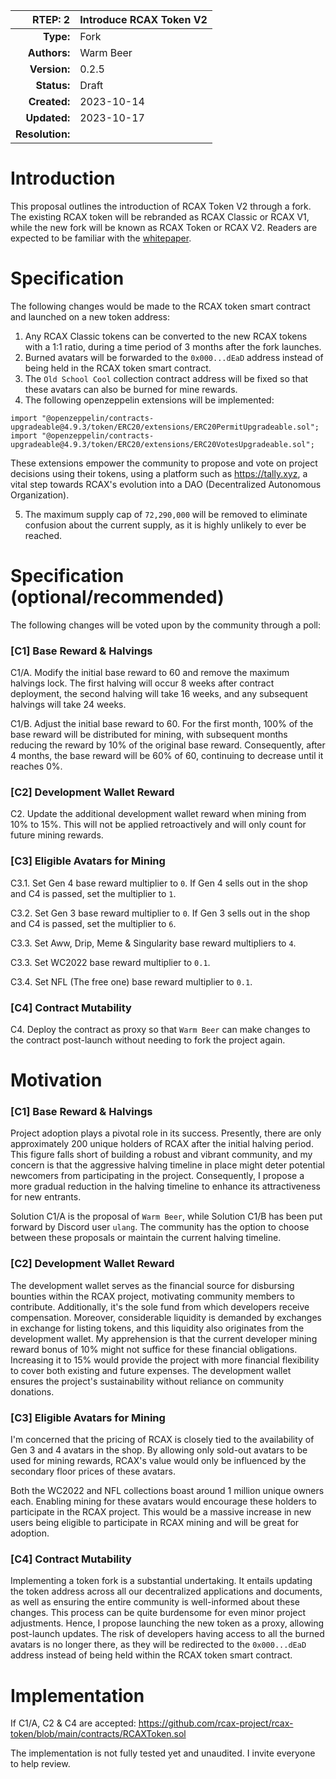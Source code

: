 |RTEP: 2|Introduce RCAX Token V2|
|-:|:---|
|__Type:__|Fork|
|__Authors:__|Warm Beer|
|__Version:__|0.2.5|
|__Status:__|Draft|
|__Created:__|2023-10-14|
|__Updated:__|2023-10-17|
|__Resolution:__||

# Introduction

This proposal outlines the introduction of RCAX Token V2 through a fork. The existing RCAX token will be rebranded as RCAX Classic or RCAX V1, while the new fork will be known as RCAX Token or RCAX V2.
Readers are expected to be familiar with the [whitepaper](https://whitepaper.rcax.io).

# Specification

The following changes would be made to the RCAX token smart contract and launched on a new token address:

1. Any RCAX Classic tokens can be converted to the new RCAX tokens with a 1:1 ratio, during a time period of 3 months after the fork launches.
2. Burned avatars will be forwarded to the `0x000...dEaD` address instead of being held in the RCAX token smart contract.
3. The `Old School Cool` collection contract address will be fixed so that these avatars can also be burned for mine rewards.
4. The following openzeppelin extensions will be implemented:
```
import "@openzeppelin/contracts-upgradeable@4.9.3/token/ERC20/extensions/ERC20PermitUpgradeable.sol";
import "@openzeppelin/contracts-upgradeable@4.9.3/token/ERC20/extensions/ERC20VotesUpgradeable.sol";
```
These extensions empower the community to propose and vote on project decisions using their tokens, using a platform such as https://tally.xyz, a vital step towards RCAX's evolution into a DAO (Decentralized Autonomous Organization).

5. The maximum supply cap of `72,290,000` will be removed to eliminate confusion about the current supply, as it is highly unlikely to ever be reached.

# Specification (optional/recommended)

The following changes will be voted upon by the community through a poll:

### [C1] Base Reward & Halvings

C1/A. Modify the initial base reward to 60 and remove the maximum halvings lock. The first halving will occur 8 weeks after contract deployment, the second halving will take 16 weeks, and any subsequent halvings will take 24 weeks.

C1/B. Adjust the initial base reward to 60. For the first month, 100% of the base reward will be distributed for mining, with subsequent months reducing the reward by 10% of the original base reward. Consequently, after 4 months, the base reward will be 60% of 60, continuing to decrease until it reaches 0%.

### [C2] Development Wallet Reward

C2. Update the additional development wallet reward when mining from 10% to 15%. This will not be applied retroactively and will only count for future mining rewards.

### [C3] Eligible Avatars for Mining

C3.1. Set Gen 4 base reward multiplier to `0`. If Gen 4 sells out in the shop and C4 is passed, set the multiplier to `1`.

C3.2. Set Gen 3 base reward multiplier to `0`. If Gen 3 sells out in the shop and C4 is passed, set the multiplier to `6`.

C3.3. Set Aww, Drip, Meme & Singularity base reward multipliers to `4`.

C3.3. Set WC2022 base reward multiplier to `0.1`.

C3.4. Set NFL (The free one) base reward multiplier to `0.1`.

### [C4] Contract Mutability

C4. Deploy the contract as proxy so that `Warm Beer` can make changes to the contract post-launch without needing to fork the project again.

# Motivation

### [C1] Base Reward & Halvings

Project adoption plays a pivotal role in its success. Presently, there are only approximately 200 unique holders of RCAX after the initial halving period. This figure falls short of building a robust and vibrant community, and my concern is that the aggressive halving timeline in place might deter potential newcomers from participating in the project. Consequently, I propose a more gradual reduction in the halving timeline to enhance its attractiveness for new entrants.

Solution C1/A is the proposal of `Warm Beer`, while Solution C1/B has been put forward by Discord user `ulang`. The community has the option to choose between these proposals or maintain the current halving timeline.

### [C2] Development Wallet Reward

The development wallet serves as the financial source for disbursing bounties within the RCAX project, motivating community members to contribute. Additionally, it's the sole fund from which developers receive compensation. Moreover, considerable liquidity is demanded by exchanges in exchange for listing tokens, and this liquidity also originates from the development wallet. My apprehension is that the current developer mining reward bonus of 10% might not suffice for these financial obligations. Increasing it to 15% would provide the project with more financial flexibility to cover both existing and future expenses. The development wallet ensures the project's sustainability without reliance on community donations.

### [C3] Eligible Avatars for Mining

I'm concerned that the pricing of RCAX is closely tied to the availability of Gen 3 and 4 avatars in the shop. By allowing only sold-out avatars to be used for mining rewards, RCAX's value would only be influenced by the secondary floor prices of these avatars. 

Both the WC2022 and NFL collections boast around 1 million unique owners each. Enabling mining for these avatars would encourage these holders to participate in the RCAX project. This would be a massive increase in new users being eligible to participate in RCAX mining and will be great for adoption.

### [C4] Contract Mutability

Implementing a token fork is a substantial undertaking. It entails updating the token address across all our decentralized applications and documents, as well as ensuring the entire community is well-informed about these changes. This process can be quite burdensome for even minor project adjustments. Hence, I propose launching the new token as a proxy, allowing post-launch updates. The risk of developers having access to all the burned avatars is no longer there, as they will be redirected to the `0x000...dEaD` address instead of being held within the RCAX token smart contract.

# Implementation

If C1/A, C2 & C4 are accepted: https://github.com/rcax-project/rcax-token/blob/main/contracts/RCAXToken.sol

The implementation is not fully tested yet and unaudited. I invite everyone to help review.




